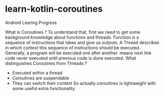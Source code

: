 # learn-kotlin-coroutines
Android Learing Progress


What is Coroutines ?
To understand that, first we need to get some background knowledge about functions and threads.
Function is a sequence of instructions that takes and give us outputs.
A Thread describes in which context this sequence of instructions should be executed.
Generally, a program will be executed one after another. means next line code never executed until previous code is done executed.
What distinguishes Coroutines from Threads ?
* Executed within a thread
* Coroutines are suspendable
* They can switch their context
So actually coroutines is lightweight with some useful extra functionality.
